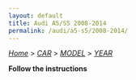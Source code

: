 ```yaml
---
layout: default
title: Audi A5/S5 2008-2014
permalink: /audi/a5-s5/2008-2014/
---
```

[*Home*](/) > [*CAR*](/car/) > [*MODEL*](/car/model/) > [*YEAR*](/car/model/year/)

**Follow the instructions**